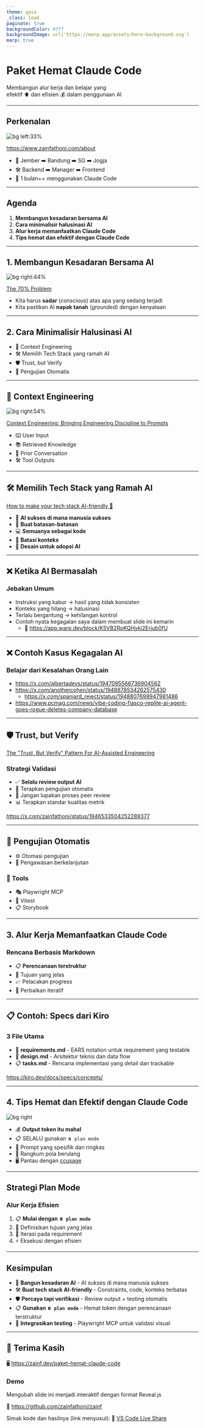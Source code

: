 ```yaml
---
theme: gaia
_class: lead
paginate: true
backgroundColor: #fff
backgroundImage: url('https://marp.app/assets/hero-background.svg')
marp: true
---
```


# Paket Hemat Claude Code

Membangun alur kerja dan belajar yang\
efektif :arrow_up: dan efisien :moneybag: dalam penggunaan AI

---

## Perkenalan

![bg left:33%](assets/zain-1280.jpeg)

<https://www.zainfathoni.com/about>

- :round_pushpin: Jember :arrow_right: Bandung :arrow_right: SG :arrow_right:
  Jogja
- :hammer_and_wrench: Backend :arrow_right: Manager :arrow_right: Frontend
- :calendar: 1 bulan++ menggunakan Claude Code

---

## Agenda

1. **Membangun kesadaran bersama AI**
2. **Cara minimalisir halusinasi AI**
3. **Alur kerja memanfaatkan Claude Code**
4. **Tips hemat dan efektif dengan Claude Code**

---

## 1. Membangun Kesadaran Bersama AI

![bg right:44%](assets/iron-man.png)

[The 70% Problem](https://addyo.substack.com/p/the-70-problem-hard-truths-about)

- Kita harus **sadar** (_conscious_) atas apa yang sedang terjadi
- Kita pastikan AI **napak tanah** (_grounded_) dengan kenyataan

---

## 2. Cara Minimalisir Halusinasi AI

- :brain: Context Engineering
- :hammer_and_wrench: Memilih Tech Stack yang ramah AI
- :shield: Trust, but Verify
- :test_tube: Pengujian Otomatis

---

## :brain: Context Engineering

![bg right:54%](assets/prompt-vs-context-engineering.webp)

[Context Engineering: Bringing Engineering Discipline to Prompts](https://addyo.substack.com/p/context-engineering-bringing-engineering)

- :keyboard: User Input
- :books: Retrieved Knowledge
- :speech_balloon: Prior Conversation
- :hammer_and_wrench: Tool Outputs

---

## :hammer_and_wrench: Memilih Tech Stack yang Ramah AI

[How to make your tech stack AI-friendly 📏](https://refactoring.fm/p/how-to-design-your-tech-stack-for)

- :brain: **AI sukses di mana manusia sukses**
- :wrench: **Buat batasan-batasan**
- :computer: **Semuanya sebagai kode**
- :dart: **Batasi konteks**
- :robot: **Desain untuk adopsi AI**

---

## :x: Ketika AI Bermasalah

### Jebakan Umum

- Instruksi yang kabur → hasil yang tidak konsisten
- Konteks yang hilang → halusinasi
- Terlalu bergantung → kehilangan kontrol
- Contoh nyata kegagalan saya dalam membuat slide ini kemarin
  - :see_no_evil: <https://app.warp.dev/block/K5VB2RoKQHyki2Erjub0fU>

---

## :x: Contoh Kasus Kegagalan AI

### Belajar dari Kesalahan Orang Lain

- <https://x.com/albertadevs/status/1947095566736904562>
- <https://x.com/anothercohen/status/1948878534262575430>
  - <https://x.com/spaniard_reject/status/1948807698947981486>
- <https://www.pcmag.com/news/vibe-coding-fiasco-replite-ai-agent-goes-rogue-deletes-company-database>

---

## :shield: Trust, but Verify

[The "Trust, But Verify" Pattern For AI-Assisted Engineering](https://addyo.substack.com/p/the-trust-but-verify-pattern-for)

### Strategi Validasi

- :white_check_mark: **Selalu review output AI**
- :test_tube: Terapkan pengujian otomatis
- :busts_in_silhouette: Jangan lupakan proses peer review
- :bar_chart: Terapkan standar kualitas metrik

<https://x.com/zainfathoni/status/1946533504252289377>

---

## :test_tube: Pengujian Otomatis

- :gear: Otomasi pengujian
- :rotating_light: Pengawasan berkelanjutan

### :wrench: Tools

- :performing_arts: Playwright MCP
- :test_tube: Vitest
- :clipboard: Storybook

---

## 3. Alur Kerja Memanfaatkan Claude Code

### Rencana Berbasis Markdown

- :clipboard: **Perencanaan terstruktur**
- :dart: Tujuan yang jelas
- :chart_with_upwards_trend: Pelacakan progress
- :arrows_counterclockwise: Perbaikan iteratif

---

## :clipboard: Contoh: Specs dari Kiro

### 3 File Utama

- :memo: **requirements.md** - EARS notation untuk requirement yang testable
- :art: **design.md** - Arsitektur teknis dan data flow
- :clipboard: **tasks.md** - Rencana implementasi yang detail dan trackable

<https://kiro.dev/docs/specs/concepts/>

---

## 4. Tips Hemat dan Efektif dengan Claude Code

![bg right](assets/ccusage-example.png)

- :moneybag: **Output token itu mahal**
- :clipboard: SELALU gunakan `⏸️ plan mode`
- :dart: Prompt yang spesifik dan ringkas
- :arrows_counterclockwise: Rangkum pola berulang
- :desktop_computer: Pantau dengan [ccusage](https://ccusage.com/)

---

## Strategi Plan Mode

### Alur Kerja Efisien

1. :clipboard: **Mulai dengan `⏸️ plan mode`**
2. :dart: Definisikan tujuan yang jelas
3. :arrows_counterclockwise: Iterasi pada requirement
4. :zap: Eksekusi dengan efisien

---

## Kesimpulan

- :brain: **Bangun kesadaran AI** - AI sukses di mana manusia sukses
- :hammer_and_wrench: **Buat tech stack AI-friendly** - Constraints, code,
  konteks terbatas
- :shield: **Percaya tapi verifikasi** - Review output + testing otomatis
- :clipboard: **Gunakan `⏸️ plan mode`** - Hemat token dengan perencanaan
  terstruktur
- :test_tube: **Integrasikan testing** - Playwright MCP untuk validasi visual

---

## :pray: Terima Kasih

:desktop_computer: <https://zainf.dev/paket-hemat-claude-code>

### Demo

Mengubah slide ini menjadi interaktif dengan format Reveal.js

:link: <https://github.com/zainfathoni/zainf>

Simak kode dan hasilnya (link menyusul): :link:
[VS Code Live Share](https://marketplace.visualstudio.com/items?itemName=MS-vsliveshare.vsliveshare)
